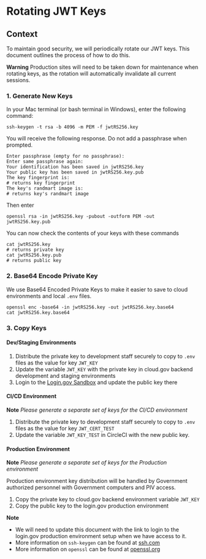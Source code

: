 # Rotating JWT Keys

## Context

To maintain good security, we will periodically rotate our JWT keys. This document outlines the process of how to do this.

**Warning** Production sites will need to be taken down for maintenance when rotating keys, as the rotation will automatically invalidate all current sessions.

### 1. Generate New Keys

In your Mac terminal (or bash terminal in Windows), enter the following command:
```bash=
ssh-keygen -t rsa -b 4096 -m PEM -f jwtRS256.key
```
You will receive the following response. Do not add a passphrase when prompted.
```
Enter passphrase (empty for no passphrase):
Enter same passphrase again:
Your identification has been saved in jwtRS256.key
Your public key has been saved in jwtRS256.key.pub
The key fingerprint is:
# returns key fingerprint
The key's randmart image is:
# returns key's randmart image
```
Then enter
```bash=
openssl rsa -in jwtRS256.key -pubout -outform PEM -out jwtRS256.key.pub
```

You can now check the contents of your keys with these commands
```bash=
cat jwtRS256.key
# returns private key
cat jwtRS256.key.pub
# returns public key
```

### 2. Base64 Encode Private Key

We use Base64 Encoded Private Keys to make it easier to save to cloud environments and local `.env` files.

```bash=
openssl enc -base64 -in jwtRS256.key -out jwtRS256.key.base64
cat jwtRS256.key.base64
```

### 3. Copy Keys

#### Dev/Staging Environments
1. Distribute the private key to development staff securely to copy to `.env` files as the value for key `JWT_KEY`
2. Update the variable `JWT_KEY` with the private key in cloud.gov backend development and staging environments
3. Login to the [Login.gov Sandbox](https://dashboard.int.identitysandbox.gov/) and update the public key there

#### CI/CD Environment
**Note** _Please generate a separate set of keys for the CI/CD environment_
1. Distribute the private key to development staff securely to copy to `.env` files as the value for key `JWT_CERT_TEST`
2. Update the variable `JWT_KEY_TEST` in CircleCI with the new public key.

#### Production Environment
**Note** _Please generate a separate set of keys for the Production environment_

Production environment key distribution will be handled by Government authorized personnel with Government computers and PIV access.
1. Copy the private key to cloud.gov backend environment variable `JWT_KEY`
2. Copy the public key to the login.gov production environment

**Note** 
- We will need to update this document with the link to login to the login.gov production environment setup when we have access to it.
- More information on `ssh-keygen` can be found at [ssh.com](https://www.ssh.com/academy/ssh/keygen)
- More information on `openssl` can be found at [openssl.org](https://www.openssl.org/docs/manmaster/man1/openssl.html)
